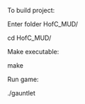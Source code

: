 To build project:

Enter folder HofC_MUD/

cd HofC_MUD/

Make executable:

make

Run game:

./gauntlet
